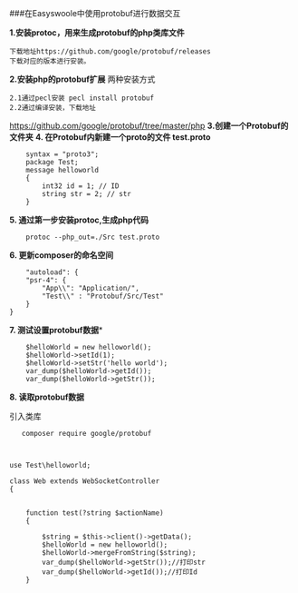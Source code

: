 ﻿###在Easyswoole中使用protobuf进行数据交互

 **1.安装protoc，用来生成protobuf的php类库文件**

    下载地址https://github.com/google/protobuf/releases
    下载对应的版本进行安装。

 **2.安装php的protobuf扩展**
两种安装方式

    2.1通过pecl安装 pecl install protobuf
    2.2通过编译安装，下载地址

 https://github.com/google/protobuf/tree/master/php
 **3.创建一个Protobuf的文件夹**
 **4. 在Protobuf内新建一个proto的文件 test.proto**
```
    syntax = "proto3";
    package Test;
    message helloworld
    {
        int32 id = 1; // ID
        string str = 2; // str
    }
```
 **5. 通过第一步安装protoc,生成php代码**
```
    protoc --php_out=./Src test.proto
```

 **6. 更新composer的命名空间**


        "autoload": {
        "psr-4": {
            "App\\": "Application/",
            "Test\\" : "Protobuf/Src/Test"
        }
    }


 **7. 测试设置protobuf数据***

```
    $helloWorld = new helloworld();
    $helloWorld->setId(1);
    $helloWorld->setStr('hello world');
    var_dump($helloWorld->getId());
    var_dump($helloWorld->getStr());
```

 **8. 读取protobuf数据**
 
 引入类库
 ```
    composer require google/protobuf
 ```
```
    
    
use Test\helloworld;

class Web extends WebSocketController
{


    function test(?string $actionName)
    {

        $string = $this->client()->getData();
        $helloWorld = new helloworld();
        $helloWorld->mergeFromString($string);
        var_dump($helloWorld->getStr());//打印str
        var_dump($helloWorld->getId());//打印Id
    }
```
 
